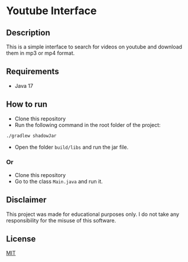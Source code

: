 # Youtube Interface
## Description
This is a simple interface to search for videos on youtube and download them in mp3 or mp4 format.

## Requirements
- Java 17

## How to run
- Clone this repository
- Run the following command in the root folder of the project:
```bash
./gradlew shadowJar
```
- Open the folder `build/libs` and run the jar file.

### Or

- Clone this repository
- Go to the class `Main.java` and run it.


## Disclaimer
This project was made for educational purposes only. I do not take any responsibility for the misuse of this software.

## License

[MIT](https://choosealicense.com/licenses/mit/)
